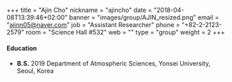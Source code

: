 +++
title = "Ajin Cho"
nickname = "ajincho"
date = "2018-04-08T13:39:46+02:00"
banner = "images/group/AJIN_resized.png"
email = "ajinn05@naver.com"
job = "Assistant Researcher"
phone = "+82-2-2123-2579"
room = "Science Hall #532"
web = ""
type = "group"
weight = 2
+++

#### Education
+ **B.S.** 2019 Department of Atmospheric Sciences, Yonsei University, Seoul, Korea
